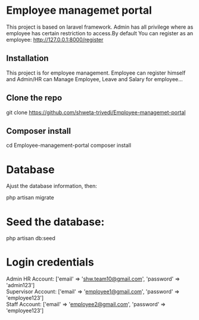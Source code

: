 # Employee managemet portal
This project is based on laravel framework.
Admin has all privilege where as employee has certain restriction to access.By default You can register as an employee:
http://127.0.0.1:8000/register


## Installation
This project is for employee management. Employee can register himself and Admin/HR can Manage Employee, Leave and Salary for employee...

## Clone the repo
git clone https://github.com/shweta-trivedi/Employee-managemet-portal

## Composer install
cd Employee-management-portal
composer install

# Database
Ajust the database information, then:

php artisan migrate

# Seed the database:

php artisan db:seed

# Login credentials
Admin HR Account: ['email' => 'shw.team10@gmail.com', 'password' => 'admin123'] <br>
Supervisor Account: ['email' => 'employee1@gmail.com', 'password' => 'employee123'] <br>
Staff Account: ['email' => 'employee2@gmail.com', 'password' => 'employee123'] 



